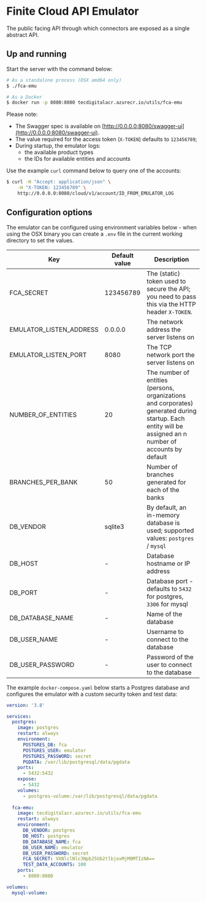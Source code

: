 # Finite Cloud API Emulator

The public facing API through which connectors are exposed as a single abstract API.

## Up and running

Start the server with the command below:

~~~bash
# As a standalone process (OSX amd64 only)
$ ./fca-emu

# As a Docker
$ docker run -p 8080:8080 tecdigitalacr.azurecr.io/utils/fca-emu
~~~

Please note:

* The Swagger spec is available on [http://0.0.0.0:8080/swagger-ui](http://0.0.0.0:8080/swagger-ui).
* The value required for the access token (`X-TOKEN`) defaults to `123456789`; 
* During startup, the emulator logs:
  * the available product types
  * the IDs for available entities and accounts

Use the example `curl` command below to query one of the accounts:

~~~bash
$ curl -H "Accept: application/json" \
    -H "X-TOKEN: 123456789" \
    http://0.0.0.0:8080/cloud/v1/account/ID_FROM_EMULATOR_LOG
~~~

## Configuration options

The emulator can be configured using environment variables below - when using the OSX binary you can create a `.env` file in the current working directory to set the values.

| Key | Default value | Description |
|--- |--- |--- |
| FCA_SECRET | 123456789 | The (static) token used to secure the API; you need to pass this via the HTTP header `X-TOKEN`. |
| EMULATOR_LISTEN_ADDRESS | 0.0.0.0 | The network address the server listens on |
| EMULATOR_LISTEN_PORT | 8080 | The TCP network port the server listens on |
| NUMBER_OF_ENTITIES | 20 | The number of entities (persons, organizations and corporates) generated during startup. Each entity will be assigned an n number of accounts by default|
| BRANCHES_PER_BANK | 50 | Number of branches generated for each of the banks |
| DB_VENDOR | sqlite3 | By default, an in-memory database is used; supported values: `postgres` / `mysql` |
| DB_HOST | - | Database hostname or IP address |
| DB_PORT | - | Database port - defaults to `5432` for postgres, `3306` for mysql |
| DB_DATABASE_NAME | - | Name of the database |
| DB_USER_NAME | - | Username to connect to the database |
| DB_USER_PASSWORD | - | Password of the user to connect to the database |

The example `docker-compose.yaml` below starts a Postgres database and configures the emulator with a custom security token and test data:

~~~yaml
version: '3.8'

services:
  postgres:
    image: postgres
    restart: always
    environment:
      POSTGRES_DB: fca
      POSTGRES_USER: emulator
      POSTGRES_PASSWORD: secret
      PGDATA: /var/lib/postgresql/data/pgdata
    ports:
      - 5432:5432
    expose:
      - 5432
    volumes:
      - postgres-volume:/var/lib/postgresql/data/pgdata
  
  fca-emu:
    image: tecdigitalacr.azurecr.io/utils/fca-emu
    restart: always
    environment:
      DB_VENDOR: postgres
      DB_HOST: postgres
      DB_DATABASE_NAME: fca
      DB_USER_NAME: emulator
      DB_USER_PASSWORD: secret
      FCA_SECRET: VXNlclNlc3Npb25Ub2tlbjoxMjM0MTIzNA==
      TEST_DATA_ACCOUNTS: 100
    ports:
      - 8080:8080  

volumes:
  mysql-volume:
~~~
